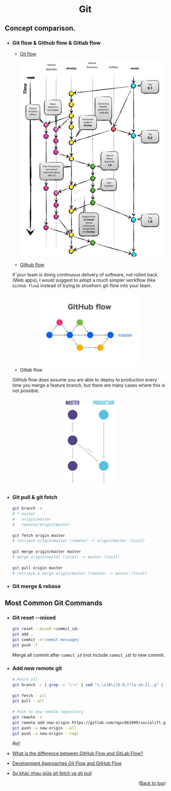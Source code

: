 <div id="top"></div>

<br />
<div align="center">
  <h1 align="center">Git</h1>
</div>

## Concept comparison.

- ### Git flow & Github flow & Gitlab flow

  - [Git flow](https://nvie.com/posts/a-successful-git-branching-model/)

    <div align="center">
      <img src="images/git/git-flow.png" alt="Logo" width="500" height="610">
    </div>

  - [Github flow](https://docs.github.com/en/get-started/quickstart/github-flow)

  If your team is doing continuous delivery of software, not rolled back (Web apps), I would suggest to adopt a much simpler workflow (like `GitHub flow`) instead of trying to shoehorn git-flow into your team.
    <div align="center">
      <img src="images/git/github-flow.png" alt="Logo" width="313" height="229">
    </div>
    
  - Gitlab flow

  GitHub flow does assume you are able to deploy to production every time you merge a feature branch, but there are many cases where this is not possible.

    <div align="center">
      <img src="images/git/gitlab-flow.png" alt="Logo" width="169" height="274">
    </div>

- ### Git pull & git fetch

  ```sh
  git branch -a
  # * master
  #   origin/master
  #   remotes/origin/master

  git fetch origin master
  # retrieve origin/master (remote) -> origin/master (local)

  git merge origin/master master
  # merge origin/master (local) -> master (local)

  git pull origin master
  # retrieve & merge origin/master (remote) -> master (local)
  ```

- ### Git merge & rebase

## Most Common Git Commands

- ### Git reset --mixed

  ```sh
  git reset --mixed <commit_id>
  git add .
  git commit -m'commit messages'
  git push -f
  ```

  Merge all commit after `commit_id` (not include `commit_id`) to new commit.

- ### Add new remote git

  ```sh
  # Fetch all
  git branch -r | grep -v '\->' | sed "s,\x1B\[[0-9;]*[a-zA-Z],,g" | while read remote; do git branch --track "${remote#origin/}" "$remote"; done

  git fetch --all
  git pull --all

  # Push to new remote repository
  git remote -v
  git remote add new-origin https://gitlab.com/ngoc861999/socialift.git
  git push -u new-origin --all
  git push -u new-origin --tags
  ```

  _Ref:_

- [What is the difference between GitHub Flow and GitLab Flow?](https://stackoverflow.com/questions/39917843/what-is-the-difference-between-github-flow-and-gitlab-flow)
- [Development Approaches Git Flow and GitHub Flow](https://www.youtube.com/watch?v=w2r0oLFtXAw)
- [Sự khác nhau giữa git fetch và git pull](https://www.youtube.com/watch?v=C2N_tuqDFlw)
  <p align="right">(<a href="#top">Back to top</a>)</p>
